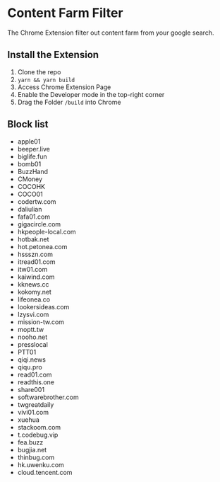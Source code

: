 # Content Farm Filter

The Chrome Extension filter out content farm from your google search.

## Install the Extension

1. Clone the repo
2. `yarn && yarn build`
3. Access Chrome Extension Page
4. Enable the Developer mode in the top-right corner
5. Drag the Folder `/build` into Chrome

## Block list

- apple01
- beeper.live
- biglife.fun
- bomb01
- BuzzHand
- CMoney
- COCOHK
- COCO01
- codertw.com
- daliulian
- fafa01.com
- gigacircle.com
- hkpeople-local.com
- hotbak.net
- hot.petonea.com
- hssszn.com
- itread01.com
- itw01.com
- kaiwind.com
- kknews.cc
- kokomy.net
- lifeonea.co
- lookersideas.com
- lzysvi.com
- mission-tw.com
- moptt.tw
- nooho.net
- presslocal
- PTT01
- qiqi.news
- qiqu.pro
- read01.com
- readthis.one
- share001
- softwarebrother.com
- twgreatdaily
- vivi01.com
- xuehua
- stackoom.com
- t.codebug.vip
- fea.buzz
- bugjia.net
- thinbug.com
- hk.uwenku.com
- cloud.tencent.com
